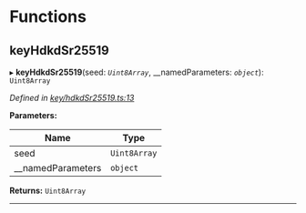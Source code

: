 

# Functions

<a id="keyhdkdsr25519"></a>

##  keyHdkdSr25519

▸ **keyHdkdSr25519**(seed: *`Uint8Array`*, __namedParameters: *`object`*): `Uint8Array`

*Defined in [key/hdkdSr25519.ts:13](https://github.com/polkadot-js/common/blob/de67a88/packages/util-crypto/src/key/hdkdSr25519.ts#L13)*

**Parameters:**

| Name | Type |
| ------ | ------ |
| seed | `Uint8Array` |
| __namedParameters | `object` |

**Returns:** `Uint8Array`

___

